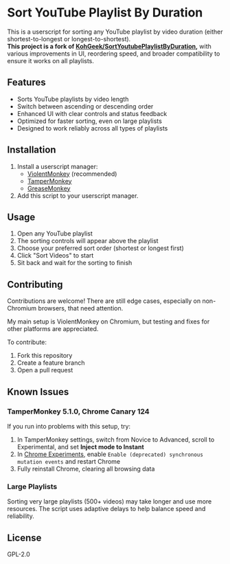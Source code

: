 # Sort YouTube Playlist By Duration

This is a userscript for sorting any YouTube playlist by video duration (either shortest-to-longest or longest-to-shortest).  
**This project is a fork of [KohGeek/SortYoutubePlaylistByDuration](https://github.com/KohGeek/SortYoutubePlaylistByDuration),** with various improvements in UI, reordering speed, and broader compatibility to ensure it works on all playlists.

## Features

- Sorts YouTube playlists by video length
- Switch between ascending or descending order
- Enhanced UI with clear controls and status feedback
- Optimized for faster sorting, even on large playlists
- Designed to work reliably across all types of playlists

## Installation

1. Install a userscript manager:
   - [ViolentMonkey](https://violentmonkey.github.io/) (recommended)
   - [TamperMonkey](https://www.tampermonkey.net/)
   - [GreaseMonkey](https://addons.mozilla.org/en-US/firefox/addon/greasemonkey/)
2. Add this script to your userscript manager.

## Usage

1. Open any YouTube playlist
2. The sorting controls will appear above the playlist
3. Choose your preferred sort order (shortest or longest first)
4. Click "Sort Videos" to start
5. Sit back and wait for the sorting to finish

## Contributing

Contributions are welcome! There are still edge cases, especially on non-Chromium browsers, that need attention.

My main setup is ViolentMonkey on Chromium, but testing and fixes for other platforms are appreciated.

To contribute:
1. Fork this repository
2. Create a feature branch
3. Open a pull request

## Known Issues

### TamperMonkey 5.1.0, Chrome Canary 124

If you run into problems with this setup, try:
1. In TamperMonkey settings, switch from Novice to Advanced, scroll to Experimental, and set **Inject mode to Instant**
2. In [Chrome Experiments](chrome://flags/), enable `Enable (deprecated) synchronous mutation events` and restart Chrome
3. Fully reinstall Chrome, clearing all browsing data

### Large Playlists

Sorting very large playlists (500+ videos) may take longer and use more resources. The script uses adaptive delays to help balance speed and reliability.

## License

GPL-2.0

